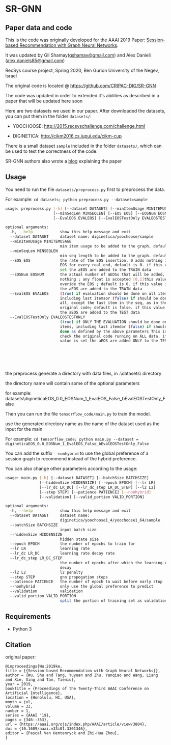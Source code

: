 # SR-GNN 

## Paper data and code

This is the code was originally developed for the AAAI 2019 Paper: [Session-based Recommendation with Graph Neural Networks](https://arxiv.org/abs/1811.00855). 

It was updated by Gil Shamay(gshamay@gmail.com) and Alex Danieli (alex.daniels85@gmail.com)

RecSys course project, Spring 2020, Ben Gurion University of the Negev, Israel

The original code is located @ https://github.com/CRIPAC-DIG/SR-GNN

The code was updated in order to extended it's abilities as described in a paper that will be updated here soon 

Here are two datasets we used in our paper. After downloaded the datasets, you can put them in the folder `datasets/`:

- YOOCHOOSE: <http://2015.recsyschallenge.com/challenge.html>

- DIGINETICA: <http://cikm2016.cs.iupui.edu/cikm-cup>

There is a small dataset `sample` included in the folder `datasets/`, which can be used to test the correctness of the code.

SR-GNN authors also wrote a [blog](https://sxkdz.github.io/research/SR-GNN) explaining the paper


## Usage

You need to run the file  `datasets/preprocess.py` first to preprocess the data.

For example: `cd datasets; python preprocess.py --dataset=sample`

```bash
usage: preprocess.py [-h] [--dataset DATASET] [--minItemUsage MINITEMUSAGE]
                     [--minSeqLen MINSEQLEN] [--EOS EOS] [--EOSNum EOSNUM]
                     [--EvalEOS EVALEOS] [--EvalEOSTestOnly EVALEOSTESTONLY]

optional arguments:
  -h, --help            show this help message and exit
  --dataset DATASET     dataset name: diginetica/yoochoose/sample
  --minItemUsage MINITEMUSAGE
                        min item usage to be added to the graph, default is 5
  --minSeqLen MINSEQLEN
                        min seq length to be added to the graph. default is 2
  --EOS EOS             the rate of the EOS insertion, 0 adds nothing 1 add
                        EOS for every real end, default is 0. if this value is
                        set the aEOS are added to the TRAIN data
  --EOSNum EOSNUM       the actual number of aEOSs that will be added, 0 adds
                        nothing ; any float is accepted [0,1]this value
                        overide the EOS ; default is 0. if this value is set
                        the aEOS are added to the TRAIN data
  --EvalEOS EVALEOS     (true) if evaluation should be done on all items,
                        including last itemsor (false) if should be done on
                        all, except the last item in the seq, as in the
                        original code; default is false. if this value is set
                        the aEOS are added to the TEST data
  --EvalEOSTestOnly EVALEOSTESTONLY
                        (true) if ONLY THE EVALUATION should be done on all
                        items, including last itemdor (false) if should be
                        done as defined by the above parameters This is to
                        check the original code running on ALL data. if this
                        value is set the aEOS are added ONLY to the TEST data



  
  
```
the preprocess generate a directory with data files, in .\datasets\ directory

the directory name will contain some of the optional parameters

for example: datasets\digineticaEOS_0.0_EOSNum_1_EvalEOS_False_bEvalEOSTestOnly_False



Then you can run the file `tensorflow_code/main.py` to train the model.

use the generated directory name as the name of the dataset used as the input for the main

For example: `cd tensorflow_code; python main.py --dataset = digineticaEOS_0.0_EOSNum_1_EvalEOS_False_bEvalEOSTestOnly_False`

You can add the suffix `--nonhybrid` to use the global preference of a session graph to recommend instead of the hybrid preference.

You can also change other parameters according to the usage:

```bash
usage: main.py [-h] [--dataset DATASET] [--batchSize BATCHSIZE]
               [--hiddenSize HIDDENSIZE] [--epoch EPOCH] [--lr LR]
               [--lr_dc LR_DC] [--lr_dc_step LR_DC_STEP] [--l2 L2]
               [--step STEP] [--patience PATIENCE] [--nonhybrid]
               [--validation] [--valid_portion VALID_PORTION]

optional arguments:
  -h, --help            show this help message and exit
  --dataset DATASET     dataset name:
                        diginetica/yoochoose1_4/yoochoose1_64/sample
  --batchSize BATCHSIZE
                        input batch size
  --hiddenSize HIDDENSIZE
                        hidden state size
  --epoch EPOCH         the number of epochs to train for
  --lr LR               learning rate
  --lr_dc LR_DC         learning rate decay rate
  --lr_dc_step LR_DC_STEP
                        the number of epochs after which the learning rate
                        decay
  --l2 L2               l2 penalty
  --step STEP           gnn propogation steps
  --patience PATIENCE   the number of epoch to wait before early stop
  --nonhybrid           only use the global preference to predict
  --validation          validation
  --valid_portion VALID_PORTION
                        split the portion of training set as validation set
```

## Requirements

- Python 3


## Citation

original paper:

```
@inproceedings{Wu:2019ke,
title = {{Session-based Recommendation with Graph Neural Networks}},
author = {Wu, Shu and Tang, Yuyuan and Zhu, Yanqiao and Wang, Liang and Xie, Xing and Tan, Tieniu},
year = 2019,
booktitle = {Proceedings of the Twenty-Third AAAI Conference on Artificial Intelligence},
location = {Honolulu, HI, USA},
month = jul,
volume = 33,
number = 1,
series = {AAAI '19},
pages = {346--353},
url = {https://aaai.org/ojs/index.php/AAAI/article/view/3804},
doi = {10.1609/aaai.v33i01.3301346},
editor = {Pascal Van Hentenryck and Zhi-Hua Zhou},
}
```

